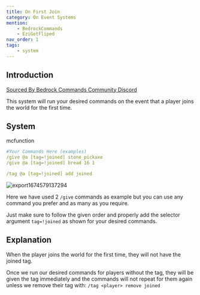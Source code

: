 ```yaml
---
title: On First Join
category: On Event Systems
mention:
    - BedrockCommands
    - EziGotFliped
nav_order: 1
tags:
    - system
---
```


## Introduction

[Sourced By Bedrock Commands Community Discord](https://discord.gg/SYstTYx5G5)

This system will run your desired commands on the event that a player joins the world for the first time.

## System

<CodeHeader>mcfunction</CodeHeader>

```yaml
#Your Commands Here (examples)
/give @a [tag=!joined] stone_pickaxe
/give @a [tag=!joined] bread 16 1

/tag @a [tag=!joined] add joined
```

![export1674579137294](https://user-images.githubusercontent.com/99989764/215548493-cd2472a1-2b40-41c3-897d-483ad2480867.png)


Here we have used 2 `/give` commands as example but you can use any command you prefer and as many as you require.

Just make sure to follow the given order and properly add the selector argument ` tag=!joined ` as shown for your desired commands.

## Explanation

When the player joins the world for the first time, they will not have the joined tag.

Once we run our desired commands for players without the tag, they will be given the tag immediately and the commands will not repeat for them again unless we remove their tag with:
`/tag <player> remove joined`
